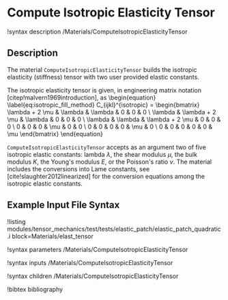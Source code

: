 # Compute Isotropic Elasticity Tensor

!syntax description /Materials/ComputeIsotropicElasticityTensor

## Description

The material `ComputeIsotropicElasticityTensor` builds the isotropic elasticity (stiffness) tensor with two user provided elastic constants.

The isotropic elasticity tensor is given, in engineering matrix notation [citep!malvern1969introduction], as
\begin{equation}
\label{eq:isotropic_fill_method}
C_{ijkl}^{isotropic} = \begin{bmatrix}
              \lambda + 2 \mu & \lambda & \lambda &      0 &      0 &      0 \\
              \lambda & \lambda + 2 \mu & \lambda &      0 &      0 &      0 \\
              \lambda & \lambda & \lambda + 2 \mu &      0 &      0 &      0 \\
                   0 &      0 &      0 &    \mu &      0 &      0 \\
                   0 &      0 &      0 &      0 &    \mu &      0 \\
                   0 &      0 &      0 &      0 &      0 &    \mu
              \end{bmatrix}
\end{equation}

`ComputeIsotropicElasticityTensor` accepts as an argument two of five isotropic elastic constants: lambda $\lambda$, the shear modulus $\mu$, the bulk modulus $K$, the Young's modulus $E$, or the Poisson's ratio $\nu$.
The material includes the conversions into Lame constants, see [cite!slaughter2012linearized] for the conversion equations among the isotropic elastic constants.

## Example Input File Syntax

!listing modules/tensor_mechanics/test/tests/elastic_patch/elastic_patch_quadratic.i block=Materials/elast_tensor

!syntax parameters /Materials/ComputeIsotropicElasticityTensor

!syntax inputs /Materials/ComputeIsotropicElasticityTensor

!syntax children /Materials/ComputeIsotropicElasticityTensor

!bibtex bibliography
